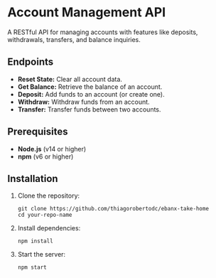 <!DOCTYPE html>
<html lang="en">
<head>
  <meta charset="UTF-8">
  <meta name="viewport" content="width=device-width, initial-scale=1.0">
  <title>Account Management API</title>
</head>
<body>
  <h1>Account Management API</h1>
  <p>A RESTful API for managing accounts with features like deposits, withdrawals, transfers, and balance inquiries.</p>

  <h2>Endpoints</h2>
  <ul>
    <li><strong>Reset State:</strong> Clear all account data.</li>
    <li><strong>Get Balance:</strong> Retrieve the balance of an account.</li>
    <li><strong>Deposit:</strong> Add funds to an account (or create one).</li>
    <li><strong>Withdraw:</strong> Withdraw funds from an account.</li>
    <li><strong>Transfer:</strong> Transfer funds between two accounts.</li>
  </ul>

  <h2>Prerequisites</h2>
  <ul>
    <li><strong>Node.js</strong> (v14 or higher)</li>
    <li><strong>npm</strong> (v6 or higher)</li>
  </ul>

  <h2>Installation</h2>
  <ol>
    <li>Clone the repository:
      <pre><code>git clone https://github.com/thiagorobertodc/ebanx-take-home
cd your-repo-name</code></pre>
    </li>
    <li>Install dependencies:
      <pre><code>npm install</code></pre>
    </li>
    <li>Start the server:
      <pre><code>npm start</code></pre>
    </li>
  </ol>
</body>
</html>
